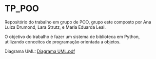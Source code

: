 # TP_POO
Repositório do trabalho em grupo de POO, grupo este composto por Ana Luiza Drumond, Lara Strutz, e Maria Eduarda Leal.

O objetivo do trabalho é fazer um sistema de biblioteca em Python, utilizando conceitos de programação orientada a objetos.

Diagrama UML:
[Diagrama UML.pdf](https://acrobat.adobe.com/id/urn:aaid:sc:va6c2:6f64f493-86c3-47bd-a6e5-3d42102e78d4)